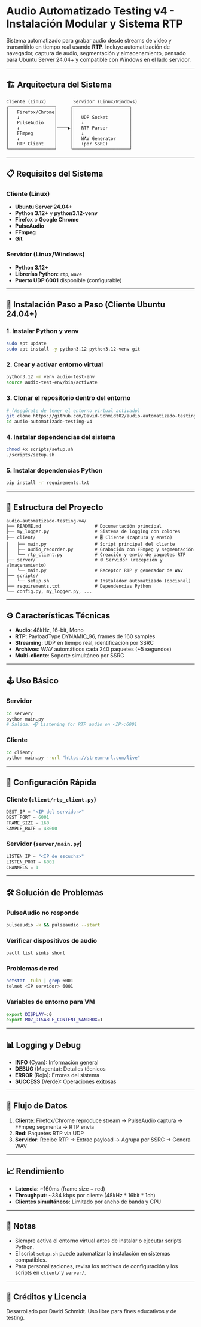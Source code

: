# Audio Automatizado Testing v4 - Instalación Modular y Sistema RTP

Sistema automatizado para grabar audio desde streams de video y transmitirlo en tiempo real usando **RTP**. Incluye automatización de navegador, captura de audio, segmentación y almacenamiento, pensado para Ubuntu Server 24.04+ y compatible con Windows en el lado servidor.

---

## 🏗️ Arquitectura del Sistema

```
Cliente (Linux)          Servidor (Linux/Windows)
┌─────────────────┐     ┌─────────────────────┐
│   Firefox/Chrome│     │                     │
│   ↓             │     │   UDP Socket        │
│   PulseAudio    │     │   ↓                 │
│   ↓             │────▶│   RTP Parser        │
│   FFmpeg        │     │   ↓                 │
│   ↓             │     │   WAV Generator     │
│   RTP Client    │     │   (por SSRC)        │
└─────────────────┘     └─────────────────────┘
```

---

## 📋 Requisitos del Sistema

### Cliente (Linux)
- **Ubuntu Server 24.04+**
- **Python 3.12+** y **python3.12-venv**
- **Firefox** o **Google Chrome**
- **PulseAudio**
- **FFmpeg**
- **Git**

### Servidor (Linux/Windows)
- **Python 3.12+**
- **Librerías Python**: `rtp`, `wave`
- **Puerto UDP 6001** disponible (configurable)

---

## 🚀 Instalación Paso a Paso (Cliente Ubuntu 24.04+)

### 1. Instalar Python y venv

```bash
sudo apt update
sudo apt install -y python3.12 python3.12-venv git
```

### 2. Crear y activar entorno virtual

```bash
python3.12 -m venv audio-test-env
source audio-test-env/bin/activate
```

### 3. Clonar el repositorio dentro del entorno

```bash
# (Asegúrate de tener el entorno virtual activado)
git clone https://github.com/David-Schmidt02/audio-automatizado-testing-v4.git
cd audio-automatizado-testing-v4
```

### 4. Instalar dependencias del sistema

```bash
chmod +x scripts/setup.sh
./scripts/setup.sh
```

### 5. Instalar dependencias Python

```bash
pip install -r requirements.txt
```

---

## 📁 Estructura del Proyecto

```
audio-automatizado-testing-v4/
├── README.md                    # Documentación principal
├── my_logger.py                 # Sistema de logging con colores
├── client/                      # 🖥️ Cliente (captura y envío)
│   ├── main.py                  # Script principal del cliente
│   ├── audio_recorder.py        # Grabación con FFmpeg y segmentación
│   └── rtp_client.py            # Creación y envío de paquetes RTP
├── server/                      # 🌐 Servidor (recepción y almacenamiento)
│   └── main.py                  # Receptor RTP y generador de WAV
├── scripts/
│   └── setup.sh                 # Instalador automatizado (opcional)
├── requirements.txt             # Dependencias Python
└── config.py, my_logger.py, ...
```

---

## ⚙️ Características Técnicas

- **Audio**: 48kHz, 16-bit, Mono
- **RTP**: PayloadType DYNAMIC_96, frames de 160 samples
- **Streaming**: UDP en tiempo real, identificación por SSRC
- **Archivos**: WAV automáticos cada 240 paquetes (~5 segundos)
- **Multi-cliente**: Soporte simultáneo por SSRC

---

## 🕹️ Uso Básico

### Servidor
```bash
cd server/
python main.py
# Salida: 🎧 Listening for RTP audio on <IP>:6001
```

### Cliente
```bash
cd client/
python main.py --url "https://stream-url.com/live"
```

---

## 🔧 Configuración Rápida

### Cliente (`client/rtp_client.py`)
```python
DEST_IP = "<IP del servidor>"
DEST_PORT = 6001
FRAME_SIZE = 160
SAMPLE_RATE = 48000
```

### Servidor (`server/main.py`)
```python
LISTEN_IP = "<IP de escucha>"
LISTEN_PORT = 6001
CHANNELS = 1
```

---

## 🛠️ Solución de Problemas

### PulseAudio no responde
```bash
pulseaudio -k && pulseaudio --start
```

### Verificar dispositivos de audio
```bash
pactl list sinks short
```

### Problemas de red
```bash
netstat -tuln | grep 6001
telnet <IP servidor> 6001
```

### Variables de entorno para VM
```bash
export DISPLAY=:0
export MOZ_DISABLE_CONTENT_SANDBOX=1
```

---

## 📊 Logging y Debug

- **INFO** (Cyan): Información general
- **DEBUG** (Magenta): Detalles técnicos
- **ERROR** (Rojo): Errores del sistema
- **SUCCESS** (Verde): Operaciones exitosas

---

## 🔄 Flujo de Datos

1. **Cliente**: Firefox/Chrome reproduce stream → PulseAudio captura → FFmpeg segmenta → RTP envía
2. **Red**: Paquetes RTP via UDP
3. **Servidor**: Recibe RTP → Extrae payload → Agrupa por SSRC → Genera WAV

---

## 📈 Rendimiento

- **Latencia**: ~160ms (frame size + red)
- **Throughput**: ~384 kbps por cliente (48kHz * 16bit * 1ch)
- **Clientes simultáneos**: Limitado por ancho de banda y CPU

---

## 📝 Notas

- Siempre activa el entorno virtual antes de instalar o ejecutar scripts Python.
- El script `setup.sh` puede automatizar la instalación en sistemas compatibles.
- Para personalizaciones, revisa los archivos de configuración y los scripts en `client/` y `server/`.

---

## 🧩 Créditos y Licencia

Desarrollado por David Schmidt. Uso libre para fines educativos y de testing.
